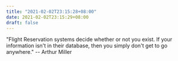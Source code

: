 ```yaml
---
title: "2021-02-02T23:15:28+08:00"
date: 2021-02-02T23:15:29+08:00
draft: false
---
```


"Flight Reservation systems decide whether or not you exist. If your information
isn't in their database, then you simply don't get to go anywhere."
-- Arthur Miller
